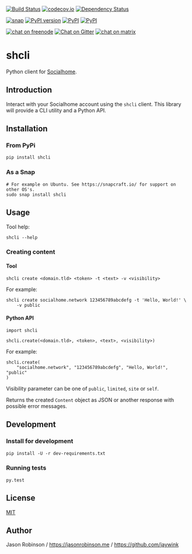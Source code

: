 [![Build Status](https://travis-ci.org/jaywink/shcli.svg?branch=master)](https://travis-ci.org/jaywink/shcli) [![codecov.io](https://codecov.io/github/jaywink/shcli/coverage.svg?branch=master)](https://codecov.io/github/jaywink/shcli?branch=master) [![Dependency Status](https://gemnasium.com/badges/github.com/jaywink/shcli.svg)](https://gemnasium.com/github.com/jaywink/shcli)

[![snap](https://img.shields.io/badge/snap-shcli-orange.svg)](https://uappexplorer.com/snap/ubuntu/shcli) [![PyPI version](https://badge.fury.io/py/shcli.svg)](https://pypi.python.org/pypi/shcli) [![PyPI](https://img.shields.io/pypi/pyversions/shcli.svg?maxAge=2592000)](https://pypi.python.org/pypi/shcli) [![PyPI](https://img.shields.io/pypi/l/shcli.svg?maxAge=2592000)](https://pypi.python.org/pypi/shcli)

[![chat on freenode](https://img.shields.io/badge/chat-on%20freenode-brightgreen.svg)](http://webchat.freenode.net?channels=%23socialhome&uio=d4) [![Chat on Gitter](https://badges.gitter.im/Socialhome/Lobby.svg)](https://gitter.im/Socialhome/Lobby) [![chat on matrix](https://img.shields.io/badge/chat-on%20matrix-orange.svg)](https://riot.im/app/#/room/#socialhome:matrix.org)

# shcli

Python client for [Socialhome](https://socialhome.network).

## Introduction

Interact with your Socialhome account using the `shcli` client. This library will provide a CLI utility and a Python API. 

## Installation

### From PyPi

    pip install shcli
    
### As a Snap

    # For example on Ubuntu. See https://snapcraft.io/ for support on other OS's.
    sudo snap install shcli 
    
## Usage

Tool help:

    shcli --help

### Creating content
  
#### Tool

    shcli create <domain.tld> <token> -t <text> -v <visibility>
    
For example:

    shcli create socialhome.network 123456789abcdefg -t 'Hello, World!' \
        -v public

#### Python API

    import shcli
    
    shcli.create(<domain.tld>, <token>, <text>, <visibility>)
    
For example:

    shcli.create(
        "socialhome.network", "123456789abcdefg", "Hello, World!", "public"
    )
  
Visibility parameter can be one of `public`, `limited`, `site` or `self`.

Returns the created `Content` object as JSON or another response with possible error messages.

## Development

### Install for development

    pip install -U -r dev-requirements.txt
    
### Running tests

    py.test

## License

[MIT](https://www.tldrlegal.com/l/mit)

## Author

Jason Robinson / https://jasonrobinson.me / https://github.com/jaywink
